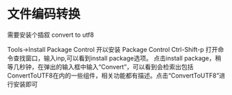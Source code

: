 # 文件编码转换

需要安装个插叙 convert to utf8

Tools->Install Package Control 开以安装 Package Control
Ctrl-Shift-p 打开命令查找窗口，输入inp,可以看到install package选项。 
点击install package，稍等几秒钟，在弹出的输入框中输入“Convert”，可以看到会检索出包括ConvertToUTF8在内的一些组件，相关功能都有描述。点击“ConvertToUTF8”进行安装即可